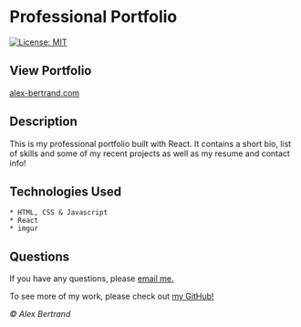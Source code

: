 # Professional Portfolio

[![License: MIT](https://img.shields.io/badge/License-MIT-yellow.svg)](https://opensource.org/licenses/MIT)

## View Portfolio

[alex-bertrand.com](https://alex-bertrand.com/)

## Description

This is my professional portfolio built with React. It contains a short bio, list of skills and some of my recent projects as well as my resume and contact info!

## Technologies Used

    * HTML, CSS & Javascript
    * React
    * imgur

## Questions

If you have any questions, please [email me.](mailto:alex.m.bertrand@gmail.com)

To see more of my work, please check out [my GitHub!](https://github.com/ambertrand)

_&copy; Alex Bertrand_

